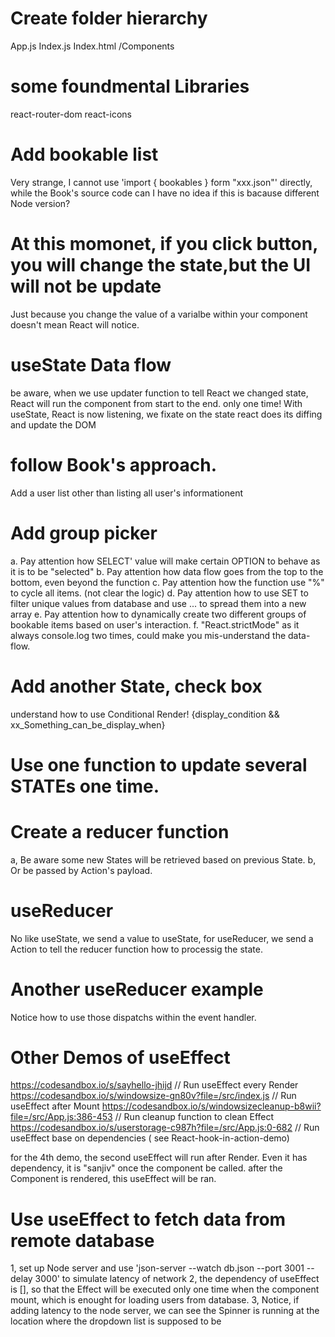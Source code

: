 # Create folder hierarchy

App.js
Index.js
Index.html
/Components

# some foundmental Libraries

react-router-dom
react-icons

# Add bookable list

Very strange, I cannot use 'import { bookables } form "xxx.json"' directly, while the Book's source code can
I have no idea if this is bacause different Node version?

# At this momonet, if you click button, you will change the state,but the UI will not be update

Just because you change the value of a varialbe within your component doesn't mean React will notice.

# useState Data flow

be aware, when we use updater function to tell React we changed state, React will run the component
from start to the end. only one time!
With useState, React is now listening,
we fixate on the state
react does its diffing and update the DOM

# follow Book's approach.

Add a user list other than listing all user's informationent

# Add group picker

a. Pay attention how SELECT' value will make certain OPTION to behave as it is to be "selected"
b. Pay attention how data flow goes from the top to the bottom, even beyond the function
c. Pay attention how the function use "%" to cycle all items. (not clear the logic)
d. Pay attention how to use SET to filter unique values from database and use ... to spread them into a new array
e. Pay attention how to dynamically create two different groups of bookable items based on user's interaction.
f. "React.strictMode" as it always console.log two times, could make you mis-understand the data-flow.

# Add another State, check box

understand how to use Conditional Render! {display_condition && xx_Something_can_be_display_when}

# Use one function to update several STATEs one time.

# Create a reducer function

a, Be aware some new States will be retrieved based on previous State.
b, Or be passed by Action's payload.

# useReducer

No like useState, we send a value to useState, for useReducer, we send a Action to tell the reducer function how to processig the state.

# Another useReducer example

Notice how to use those dispatchs within the event handler.

# Other Demos of useEffect

https://codesandbox.io/s/sayhello-jhijd // Run useEffect every Render
https://codesandbox.io/s/windowsize-gn80v?file=/src/index.js // Run useEffect after Mount
https://codesandbox.io/s/windowsizecleanup-b8wii?file=/src/App.js:386-453 // Run cleanup function to clean Effect
https://codesandbox.io/s/userstorage-c987h?file=/src/App.js:0-682 // Run useEffect base on dependencies ( see React-hook-in-action-demo)

for the 4th demo, the second useEffect will run after Render. Even it has dependency, it is "sanjiv" once the component be called. after the Component is rendered, this useEffect will be ran.

# Use useEffect to fetch data from remote database

1, set up Node server and use 'json-server --watch db.json --port 3001 --delay 3000' to simulate latency of network
2, the dependency of useEffect is [], so that the Effect will be executed only one time when the component mount, which is enought for loading users from database.
3, Notice, if adding latency to the node server, we can see the Spinner is running at the location where the dropdown list is supposed to be
